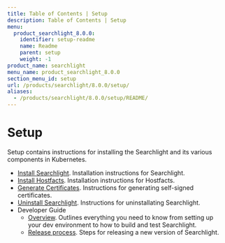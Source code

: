 ```yaml
---
title: Table of Contents | Setup
description: Table of Contents | Setup
menu:
  product_searchlight_8.0.0:
    identifier: setup-readme
    name: Readme
    parent: setup
    weight: -1
product_name: searchlight
menu_name: product_searchlight_8.0.0
section_menu_id: setup
url: /products/searchlight/8.0.0/setup/
aliases:
  - /products/searchlight/8.0.0/setup/README/
---
```

# Setup

Setup contains instructions for installing the Searchlight and its various components in Kubernetes.

- [Install Searchlight](/products/searchlight/8.0.0/setup/install). Installation instructions for Searchlight.
- [Install Hostfacts](/products/searchlight/8.0.0/setup/hostfacts). Installation instructions for Hostfacts.
- [Generate Certificates](/products/searchlight/8.0.0/setup/certificate). Instructions for generating self-signed certificates.
- [Uninstall Searchlight](/products/searchlight/8.0.0/setup/uninstall). Instructions for uninstallating Searchlight.
- Developer Guide
  - [Overview](/products/searchlight/8.0.0/setup/developer-guide/overview). Outlines everything you need to know from setting up your dev environment to how to build and test Searchlight.
  - [Release process](/products/searchlight/8.0.0/setup/developer-guide/release). Steps for releasing a new version of Searchlight.
